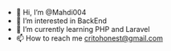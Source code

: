 - 👋 Hi, I’m @Mahdi004
- 👀 I’m interested in BackEnd
- 🌱 I’m currently learning PHP and Laravel
- 📫 How to reach me critohonest@gmail.com

<!---
Mahdi004/Mahdi004 is a ✨ special ✨ repository because its `README.md` (this file) appears on your GitHub profile.
You can click the Preview link to take a look at your changes.
--->
